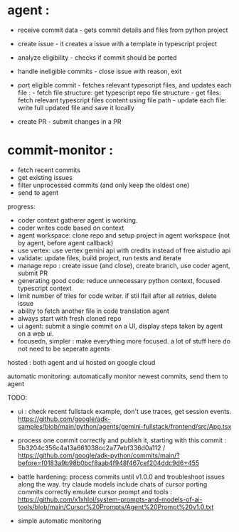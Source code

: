 # agent : 
- receive commit data - gets commit details and files from python project
- create issue - it creates a issue with a template in typescript project 
- analyze eligibility - checks if commit should be ported 
- handle ineligible commits - close issue with reason, exit 
- port eligible commit - fetches relevant typescript files, and updates each file :
        - fetch file structure: get typescript repo file structure
        - get files: fetch relevant typescript files content using file path
        - update each file: write full updated file and save it locally 

- create PR - submit changes in a PR


# commit-monitor : 
- fetch recent commits 
- get existing issues 
- filter unprocessed commits (and only keep the oldest one)
- send to agent 



progress: 
- coder context gatherer agent is working.
- coder writes code based on context 
- agent workspace: clone repo and setup project in agent workspace (not by agent, before agent callback)
- use vertex: use vertex gemini api with credits instead of free aistudio api 
- validate: update files, build project, run tests and iterate  
- manage repo : create issue (and close), create branch, use coder agent, submit PR
- generating good code: reduce unnecessary python context, focused typescript context 
- limit number of tries for code writer. if stil lfail after all retries, delete issue 
- ability to fetch another file in code translation agent 
- always start with fresh cloned repo 
- ui agent: submit a single commit on a UI, display steps taken by agent on a web ui.
- focusedn, simpler : make everything more focused. a lot of stuff here do not need to be seperate agents

hosted : both agent and ui hosted on google cloud 

automatic monitoring: automatically monitor newest commits, send them to agent

TODO: 

- ui : check recent fullstack example, don't use traces, get session events. https://github.com/google/adk-samples/blob/main/python/agents/gemini-fullstack/frontend/src/App.tsx

- process one commit correctly and publish it, starting with this commit : 5b3204c356c4a13a661038cc2a77ebf336d0a112 / https://github.com/google/adk-python/commits/main/?before=f0183a9b98b0bcf8aab4f948f467cef204ddc9d6+455

- battle hardening: process commits until v1.0.0 and troubleshoot issues along the way.
        try claude models 
        include chats of cursor porting commits correctly 
        emulate cursor prompt and tools : https://github.com/x1xhlol/system-prompts-and-models-of-ai-tools/blob/main/Cursor%20Prompts/Agent%20Prompt%20v1.0.txt

- simple automatic monitoring 



